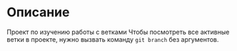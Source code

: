 # Описание

Проект по изучению работы с ветками
Чтобы посмотреть все активные ветки в проекте, нужно вызвать команду `git branch` без аргументов.  
